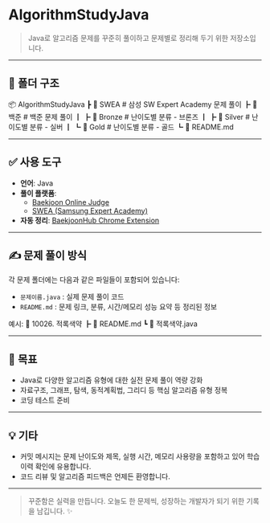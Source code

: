 # AlgorithmStudyJava

> Java로 알고리즘 문제를 꾸준히 풀이하고 문제별로 정리해 두기 위한 저장소입니다.  

---

## 📂 폴더 구조
📦 AlgorithmStudyJava
┣ 📂 SWEA # 삼성 SW Expert Academy 문제 풀이
┣ 📂 백준 # 백준 문제 풀이
┃ ┣ 📂 Bronze # 난이도별 분류 - 브론즈
┃ ┣ 📂 Silver # 난이도별 분류 - 실버
┃ ┗ 📂 Gold # 난이도별 분류 - 골드
┗ 📄 README.md


---

## ✅ 사용 도구

- **언어**: Java
- **풀이 플랫폼**:  
  - [Baekjoon Online Judge](https://www.acmicpc.net/)
  - [SWEA (Samsung Expert Academy)](https://swexpertacademy.com/)
- **자동 정리**: [BaekjoonHub Chrome Extension](https://github.com/BaekjoonHub/BaekjoonHub)

---

## ✍️ 문제 풀이 방식

각 문제 폴더에는 다음과 같은 파일들이 포함되어 있습니다:

- `문제이름.java` : 실제 문제 풀이 코드
- `README.md` : 문제 링크, 분류, 시간/메모리 성능 요약 등 정리된 정보

예시:
📁 10026. 적록색약
┣ 📄 README.md
┗ 📄 적록색약.java

---

## 🏁 목표

- Java로 다양한 알고리즘 유형에 대한 실전 문제 풀이 역량 강화
- 자료구조, 그래프, 탐색, 동적계획법, 그리디 등 핵심 알고리즘 유형 정복
- 코딩 테스트 준비

---

## 💡 기타

- 커밋 메시지는 문제 난이도와 제목, 실행 시간, 메모리 사용량을 포함하고 있어 학습 이력 확인에 유용합니다.
- 코드 리뷰 및 알고리즘 피드백은 언제든 환영합니다.

---

> 꾸준함은 실력을 만듭니다. 오늘도 한 문제씩, 성장하는 개발자가 되기 위한 기록을 남깁니다. ✨

